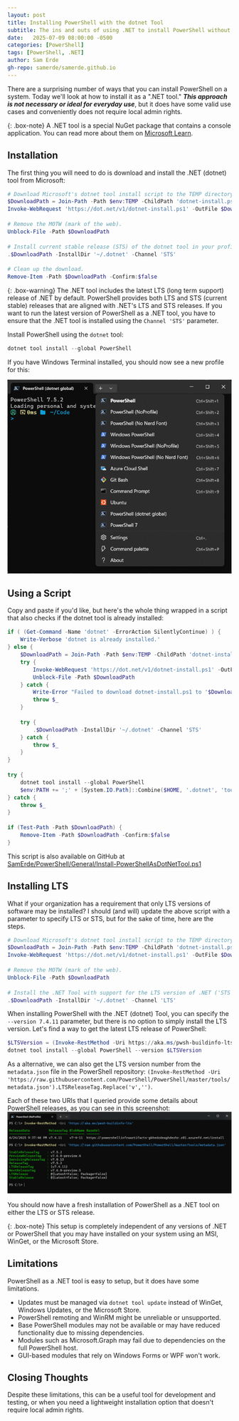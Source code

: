 ```yaml
---
layout: post
title: Installing PowerShell with the dotnet Tool
subtitle: The ins and outs of using .NET to install PowerShell without local admin rights.
date:   2025-07-09 08:00:00 -0500
categories: [PowerShell]
tags: [PowerShell, .NET]
author: Sam Erde
gh-repo: samerde/samerde.github.io
---
```


There are a surprising number of ways that you can install PowerShell on a system. Today we'll look at how to install it as a ".NET tool." _**This approach is not necessary or ideal for everyday use**_, but it does have some valid use cases and conveniently does not require local admin rights.

{: .box-note}
A .NET tool is a special NuGet package that contains a console application. You can read more about them on [Microsoft Learn](https://learn.microsoft.com/en-us/dotnet/core/tools/global-tools).

## Installation

The first thing you will need to do is download and install the .NET (dotnet) tool from Microsoft:

```powershell
# Download Microsoft's dotnet tool install script to the TEMP directory.
$DownloadPath = Join-Path -Path $env:TEMP -ChildPath 'dotnet-install.ps1'
Invoke-WebRequest 'https://dot.net/v1/dotnet-install.ps1' -OutFile $DownloadPath

# Remove the MOTW (mark of the web).
Unblock-File -Path $DownloadPath

# Install current stable release (STS) of the dotnet tool in your profile directory.
.$DownloadPath -InstallDir '~/.dotnet' -Channel 'STS'

# Clean up the download.
Remove-Item -Path $DownloadPath -Confirm:$false
```

{: .box-warning}
The .NET tool includes the latest LTS (long term support) release of .NET by default. PowerShell provides both LTS and STS (current stable) releases that are aligned with .NET's LTS and STS releases. If you want to run the latest version of PowerShell as a .NET tool, you have to ensure that the .NET tool is installed using the `Channel 'STS'` parameter.

Install PowerShell using the `dotnet` tool:
```powershell
dotnet tool install --global PowerShell
```

If you have Windows Terminal installed, you should now see a new profile for this:

![Windows Terminal with a profile added for the PowerShell .NET tool](/assets/img/content/Windows-Terminal-PowerShell-dotnet-global-tool-profile.png)

## Using a Script

Copy and paste if you'd like, but here's the whole thing wrapped in a script that also checks if the dotnet tool is already installed:

```powershell
if ( (Get-Command -Name 'dotnet' -ErrorAction SilentlyContinue) ) {
    Write-Verbose 'dotnet is already installed.'
} else {
    $DownloadPath = Join-Path -Path $env:TEMP -ChildPath 'dotnet-install.ps1'
    try {
        Invoke-WebRequest 'https://dot.net/v1/dotnet-install.ps1' -OutFile $DownloadPath
        Unblock-File -Path $DownloadPath
    } catch {
        Write-Error "Failed to download dotnet-install.ps1 to '$DownloadPath'."
        throw $_
    }

    try {
        .$DownloadPath -InstallDir '~/.dotnet' -Channel 'STS'
    } catch {
        throw $_
    }
}

try {
    dotnet tool install --global PowerShell
    $env:PATH += ';' + [System.IO.Path]::Combine($HOME, '.dotnet', 'tools')
} catch {
    throw $_
}

if (Test-Path -Path $DownloadPath) {
    Remove-Item -Path $DownloadPath -Confirm:$false
}
```

This script is also available on GitHub at [SamErde/PowerShell/General/Install-PowerShellAsDotNetTool.ps1](https://github.com/SamErde/PowerShell/blob/main/General/Install-PowerShellAsDotNetTool.ps1)

## Installing LTS

What if your organization has a requirement that only LTS versions of software may be installed? I should (and will) update the above script with a parameter to specify LTS or STS, but for the sake of time, here are the steps.

```powershell
# Download Microsoft's dotnet tool install script to the TEMP directory.
$DownloadPath = Join-Path -Path $env:TEMP -ChildPath 'dotnet-install.ps1'
Invoke-WebRequest 'https://dot.net/v1/dotnet-install.ps1' -OutFile $DownloadPath

# Remove the MOTW (mark of the web).
Unblock-File -Path $DownloadPath

# Install the .NET Tool with support for the LTS version of .NET ('STS' is the default).
.$DownloadPath -InstallDir '~/.dotnet' -Channel 'LTS'
```

When installing PowerShell with the .NET (dotnet) Tool, you can specify the `--version 7.4.11` parameter, but there is no option to simply install the LTS version. Let's find a way to get the latest LTS release of PowerShell:

```powershell
$LTSVersion = (Invoke-RestMethod -Uri https://aka.ms/pwsh-buildinfo-lts).ReleaseTag.Replace('v','')
dotnet tool install --global PowerShell --version $LTSVersion
```

As a alternative, we can also get the LTS version number from the `metadata.json` file in the PowerShell repository: `(Invoke-RestMethod -Uri 'https://raw.githubusercontent.com/PowerShell/PowerShell/master/tools/metadata.json').LTSReleaseTag.Replace('v','')`.

Each of these two URIs that I queried provide some details about PowerShell releases, as you can see in this screenshot:
![PowerShell in Windows Terminal showing the output of Invoke-RestMethod getting two PowerShell release info URIs. ](/assets/img/content/PowerShell-LTS-Version-Release-Commands.png)

You should now have a fresh installation of PowerShell as a .NET tool on either the LTS or STS release.

{: .box-note}
This setup is completely independent of any versions of .NET or PowerShell that you may have installed on your system using an MSI, WinGet, or the Microsoft Store.

## Limitations

PowerShell as a .NET tool is easy to setup, but it does have some limitations.

- Updates must be managed via `dotnet tool update` instead of WinGet, Windows Updates, or the Microsoft Store.
- PowerShell remoting and WinRM might be unreliable or unsupported.
- Base PowerShell modules may not be available or may have reduced functionality due to missing dependencies.
- Modules such as Microsoft.Graph may fail due to dependencies on the full PowerShell host.
- GUI-based modules that rely on Windows Forms or WPF won't work.

## Closing Thoughts

Despite these limitations, this can be a useful tool for development and testing, or when you need a lightweight installation option that doesn't require local admin rights.
